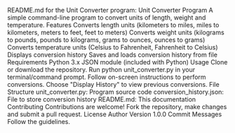 README.md for the Unit Converter program:
Unit Converter Program
A simple command-line program to convert units of length, weight and temperature.
Features
Converts length units (kilometers to miles, miles to kilometers, meters to feet, feet to meters)
Converts weight units (kilograms to pounds, pounds to kilograms, grams to ounces, ounces to grams)
Converts temperature units (Celsius to Fahrenheit, Fahrenheit to Celsius)
Displays conversion history
Saves and loads conversion history from file
Requirements
Python 3.x
JSON module (included with Python)
Usage
Clone or download the repository.
Run python unit_converter.py in your terminal/command prompt.
Follow on-screen instructions to perform conversions.
Choose "Display History" to view previous conversions.
File Structure
unit_converter.py: Program source code
conversion_history.json: File to store conversion history
README.md: This documentation
Contributing
Contributions are welcome! Fork the repository, make changes and submit a pull request.
License
Author
Version
1.0.0
Commit Messages
Follow the  guidelines.

